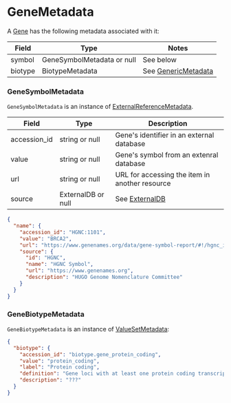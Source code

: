 # GeneMetadata

A [Gene](./gene.md) has the following metadata associated with it:

| Field          | Type                         | Notes
|----------------|------------------------------|-------------|
| symbol         | GeneSymbolMetadata or null   | See below
| biotype        | BiotypeMetadata              | See [GenericMetadata](./generic_metadata.md)


### GeneSymbolMetadata
`GeneSymbolMetadata` is an instance of [ExternalReferenceMetadata](./feature_metadata.md).

| Field          | Type                 | Description                                     |
|----------------|----------------------|-------------------------------------------------|
| accession_id   | string or null       | Gene's identifier in an external database       |
| value          | string or null       | Gene's symbol from an extenral database         |
| url            | string or null       | URL for accessing the item in another resource  |
| source         | ExternalDB or null   | See [ExternalDB](./external_db.md)              |


```json
{
  "name": {
    "accession_id": "HGNC:1101",
    "value": "BRCA2",
    "url": "https://www.genenames.org/data/gene-symbol-report/#!/hgnc_id/HGNC:1101",
    "source": {
      "id": "HGNC",
      "name": "HGNC Symbol",
      "url": "https://www.genenames.org",
      "description": "HUGO Genome Nomenclature Committee"
    }
  }
}
```

### GeneBiotypeMetadata
`GeneBiotypeMetadata` is an instance of [ValueSetMetadata](./feature_metadata.md):

```json
{
  "biotype": {
    "accession_id": "biotype.gene_protein_coding",
    "value": "protein_coding",
    "label": "Protein coding",
    "definition": "Gene loci with at least one protein coding transcript.",
    "description": "???"
  }
}
```
